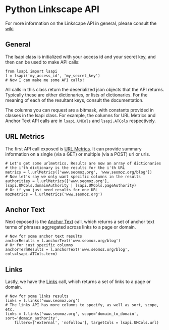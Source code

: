 Python Linkscape API
====================

For more information on the Linkscape API in general, please consult the
[wiki](http://www.seomoz.org/api/index/)

General
-------

The lsapi class is initialized with your access id and your secret key, and
then can be used to make API calls:

	from lsapi import lsapi
	l = lsapi('my_access_id', 'my_secret_key')
	# Now I can make me some API calls!

All calls in this class return the deserialized json objects that the API
returns. Typically these are either dictionaries, or lists of dictionaries.
For the meaning of each of the resultant keys, consult the documentation.

The columns you can request are a bitmask, with constants provided in classes
in the lsapi class. For example, the columns for URL Metrics and Anchor Text
API calls are in `lsapi.UMCols` and `lsapi.ATCols` respectively.

URL Metrics
-----------

The first API call exposed is [URL Metrics](http://apiwiki.seomoz.org/w/page/13991153/URL%20Metrics%20API).
It can provide summary information on a single (via a GET) or multiple (via a POST) url or urls.

	# Let's get some urlmetrics. Results are now an array of dictionaries
	# the i'th dictionary is the results for the i'th URL
	metrics = l.urlMetrics(['www.seomoz.org', 'www.seomoz.org/blog'])
	# Now let's say we only want specific columns in the results
	authorities = l.urlMetrics(['www.seomoz.org'], lsapi.UMCols.domainAuthority | lsapi.UMCols.pageAuthority)
	# Or if you just need results for one URL
	mozMetrics = l.urlMetrics('www.seomoz.org')

Anchor Text
-----------

Next exposed is the [Anchor Text](http://apiwiki.seomoz.org/w/page/13991127/Anchor%20Text%20API)
call, which returns a set of anchor text terms of phrases aggregated across links to a page or domain.
	
	# Now for some anchor text results
	anchorResults = l.anchorText('www.seomoz.org/blog')
	# Or for just specific columns
	anchorTermResults = l.anchorText('www.seomoz.org/blog', cols=lsapi.ATCols.term)

Links
-----

Lastly, we have the [Links](http://apiwiki.seomoz.org/w/page/13991141/Links%20API) call, which
returns a set of links to a page or domain.
	
	# Now for some links results
	links = l.links('www.seomoz.org')
	# The links API has more columns to specify, as well as sort, scope, etc.
	links = l.links('www.seomoz.org', scope='domain_to_domain', sort='domain_authority',
		filters=['external', 'nofollow'], targetCols = lsapi.UMCols.url)

